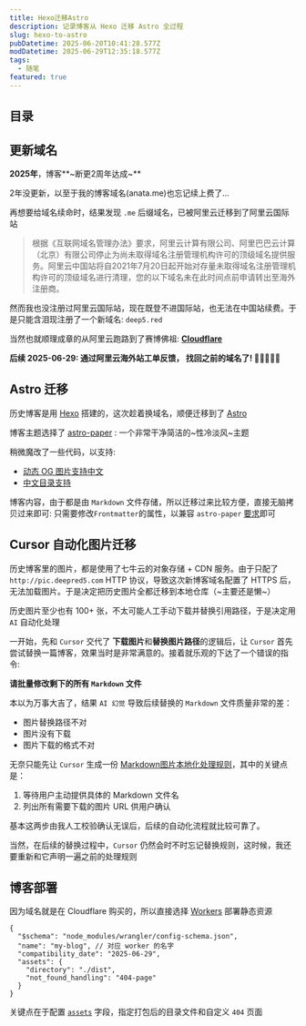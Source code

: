 ```yaml
---
title: Hexo迁移Astro
description: 记录博客从 Hexo 迁移 Astro 全过程
slug: hexo-to-astro
pubDatetime: 2025-06-20T10:41:28.577Z
modDatetime: 2025-06-29T12:35:18.577Z
tags:
  - 随笔
featured: true
---
```


## 目录

## 更新域名

**2025年**，博客**~断更2周年达成~**

2年没更新，以至于我的博客域名(anata.me)也忘记续上费了...

再想要给域名续命时，结果发现 `.me` 后缀域名，已被阿里云迁移到了阿里云国际站

> 根据《互联网域名管理办法》要求，阿里云计算有限公司、阿里巴巴云计算（北京）有限公司停止为尚未取得域名注册管理机构许可的顶级域名提供服务。阿里云中国站将自2021年7月20日起开始对存量未取得域名注册管理机构许可的顶级域名进行清理，您的以下域名未在此时间点前申请转出至海外注册商。

然而我也没注册过阿里云国际站，现在既登不进国际站，也无法在中国站续费。于是只能含泪现注册了一个新域名: `deep5.red`

当然也就顺理成章的从阿里云跑路到了赛博佛祖: [**Cloudflare**](https://www.cloudflare.com/zh-cn/)

**后续 2025-06-29: 通过阿里云海外站工单反馈， 找回之前的域名了! 🌸✨🎉✨🌸**

## Astro 迁移

历史博客是用 [Hexo](/posts/hexo个性域名绑定) 搭建的，这次趁着换域名，顺便迁移到了 [Astro](https://astro.build/)

博客主题选择了 [astro-paper](https://github.com/satnaing/astro-paper) : 一个非常干净简洁的~性冷淡风~主题

稍微魔改了一些代码，以支持:

* [动态 OG 图片支持中文](https://github.com/deepred5/blog-backup/blob/main/src/utils/og-templates/post.js#L162)
* [中文目录支持](https://github.com/deepred5/blog-backup/blob/main/astro.config.ts#L23)

博客内容，由于都是由 `Markdown` 文件存储，所以迁移过来比较方便，直接无脑拷贝过来即可: 只需要修改`Frontmatter`的属性，以兼容 `astro-paper` [要求](https://astro-paper.pages.dev/posts/adding-new-posts-in-astropaper-theme/#frontmatter)即可

## Cursor 自动化图片迁移

历史博客里的图片，都是使用了七牛云的对象存储 + CDN 服务。由于只配了`http://pic.deepred5.com` HTTP 协议，导致这次新博客域名配置了 HTTPS 后，无法加载图片。于是决定把历史图片全都迁移到本地仓库（~主要还是懒~）

历史图片至少也有 100+ 张，不太可能人工手动下载并替换引用路径，于是决定用 `AI` 自动化处理

一开始，先和 `Cursor` 交代了 **下载图片**和**替换图片路径**的逻辑后，让 `Cursor` 首先尝试替换一篇博客，效果当时是非常满意的。接着就乐观的下达了一个错误的指令: 

**请批量修改剩下的所有 `Markdown` 文件**

本以为万事大吉了，结果 `AI 幻觉` 导致后续替换的 `Markdown` 文件质量非常的差：

* 图片替换路径不对
* 图片没有下载
* 图片下载的格式不对

无奈只能先让 `Cursor` 生成一份 [Markdown图片本地化处理规则](https://github.com/deepred5/blog-backup/blob/main/markdown%E5%9B%BE%E7%89%87%E6%9C%AC%E5%9C%B0%E5%8C%96%E5%A4%84%E7%90%86%E8%A7%84%E5%88%99.md)，其中的关键点是：

1. 等待用户主动提供具体的 Markdown 文件名
2. 列出所有需要下载的图片 URL 供用户确认

基本这两步由我人工校验确认无误后，后续的自动化流程就比较可靠了。

当然，在后续的替换过程中，`Cursor` 仍然会时不时忘记替换规则，这时候，我还要重新和它声明一遍之前的处理规则

## 博客部署

因为域名就是在 Cloudflare 购买的，所以直接选择 [Workers](https://developers.cloudflare.com/workers/) 部署静态资源

```jsonc file="wrangler.jsonc"
{
  "$schema": "node_modules/wrangler/config-schema.json",
  "name": "my-blog", // 对应 worker 的名字
  "compatibility_date": "2025-06-29",
  "assets": {
    "directory": "./dist",
    "not_found_handling": "404-page"
  }
}
```
关键点在于配置 [`assets`](https://developers.cloudflare.com/workers/static-assets/) 字段，指定打包后的目录文件和自定义 `404` 页面
